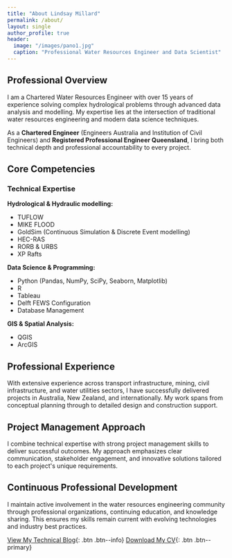 ```yaml
---
title: "About Lindsay Millard"
permalink: /about/
layout: single
author_profile: true
header:
  image: "/images/pano1.jpg"
  caption: "Professional Water Resources Engineer and Data Scientist"
---
```


## Professional Overview

I am a Chartered Water Resources Engineer with over 15 years of experience solving complex hydrological problems through advanced data analysis and modelling. My expertise lies at the intersection of traditional water resources engineering and modern data science techniques.

As a **Chartered Engineer** (Engineers Australia and Institution of Civil Engineers) and **Registered Professional Engineer Queensland**, I bring both technical depth and professional accountability to every project.

## Core Competencies

### Technical Expertise

**Hydrological & Hydraulic modelling:**
- TUFLOW
- MIKE FLOOD
- GoldSim (Continuous Simulation & Discrete Event modelling)
- HEC-RAS
- RORB & URBS
- XP Rafts

**Data Science & Programming:**
- Python (Pandas, NumPy, SciPy, Seaborn, Matplotlib)
- R
- Tableau
- Delft FEWS Configuration
- Database Management

**GIS & Spatial Analysis:**
- QGIS
- ArcGIS

## Professional Experience

With extensive experience across transport infrastructure, mining, civil infrastructure, and water utilities sectors, I have successfully delivered projects in Australia, New Zealand, and internationally. My work spans from conceptual planning through to detailed design and construction support.

## Project Management Approach

I combine technical expertise with strong project management skills to deliver successful outcomes. My approach emphasizes clear communication, stakeholder engagement, and innovative solutions tailored to each project's unique requirements.

## Continuous Professional Development

I maintain active involvement in the water resources engineering community through professional organizations, continuing education, and knowledge sharing. This ensures my skills remain current with evolving technologies and industry best practices.

[View My Technical Blog](/datascience/){: .btn .btn--info}
[Download My CV](#){: .btn .btn--primary}
